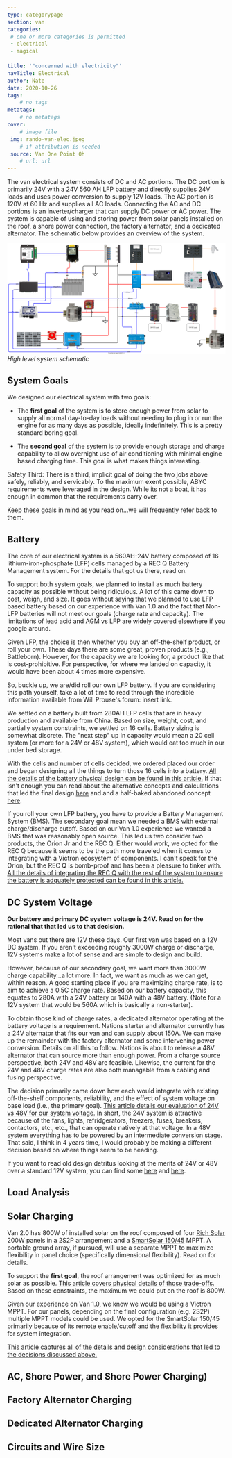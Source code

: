 ```yaml
---
type: categorypage
section: van
categories: 
 # one or more categories is permitted
 - electrical
 - magical

title: '"concerned with electricity"'
navTitle: Electrical
author: Nate
date: 2020-10-26
tags:
	# no tags
metatags:
	# no metatags
cover: 
	# image file
 img: rando-van-elec.jpeg
	# if attribution is needed
 source: Van One Point Oh
	# url: url
---
```


The van electrical system consists of DC and AC portions.  The DC portion is primarily 24V with a 24V 560 AH LFP battery and directly supplies 24V loads and uses power conversion to supply 12V loads.  The AC portion is 120V at 60 Hz and supplies all AC loads.  Connecting the AC and DC portions is an inverter/charger that can supply DC power or AC power.  The system is capable of using and storing power from solar panels installed on the roof, a shore power connection, the factory alternator, and a dedicated alternator.  The schematic below provides an overview of the system.

![Electrical Schematic](schematic.svg)
_High level system schematic_

## System Goals

We designed our electrical system with two goals:

* The **first goal** of the system is to store enough power from solar to supply all normal day-to-day loads without needing to plug in or run the engine for as many days as possible, ideally indefinitely.  This is a pretty standard boring goal.

* The **second goal** of the system is to provide enough storage and charge capability to allow overnight use of air conditioning with minimal engine based charging time.  This goal is what makes things interesting.

Safety Third: There is a third, implicit goal of doing the two jobs above safely, reliably, and servicably.  To the maximum exent possible, ABYC requirements were leveraged in the design.  While its not a boat, it has enough in common that the requirements carry over.

Keep these goals in mind as you read on...we will frequently refer back to them.

## Battery

The core of our electrical system is a 560AH-24V battery composed of 16 lithium-iron-phosphate (LFP) cells managed by a REC Q Battery Management system.  For the details that got us there, read on.

To support both system goals, we planned to install as much battery capacity as possible without being ridiculous.  A lot of this came down to cost, weigh, and size.  It goes without saying that we planned to use LFP based battery based on our experience with Van 1.0 and the fact that Non-LFP batteries will not meet our goals (charge rate and capacity).  The limitations of lead acid and AGM vs LFP are widely covered elsewhere if you google around.

Given LFP, the choice is then whether you buy an off-the-shelf product, or roll your own.  These days there are some great, proven products (e.g., Battleborn).  However, for the capacity we are looking for, a product like that is cost-prohibitive.  For perspective, for where we landed on capacity, it would have been about 4 times more expensive.

So, buckle up, we are/did roll our own LFP battery.  If you are considering this path yourself, take a lot of time to read through the incredible information available from Will Prouse's forum: insert link.

We settled on a battery built from 280AH LFP cells that are in heavy production and available from China.  Based on size, weight, cost, and partially system constraints, we settled on 16 cells.  Battery sizing is somewhat discrete.  The "next step" up in capacity would mean a 20 cell system (or more for a 24V or 48V system), which would eat too much in our under bed storage.  

With the cells and number of cells decided, we ordered placed our order and began designing all the things to turn those 16 cells into a battery.  [All the details of the battery physical design can be found in this article.](/van/electrical/battery/Battery_box_design_final)  If that isn't enough you can read about the alternative concepts and calculations that led the final design [here](/van/electrical/battery/Battery_box_design) and and a half-baked abandoned concept [here](/van/electrical/battery_box_deprecated/Battery_box_design).

If you roll your own LFP battery, you have to provide a Battery Management System (BMS).  The secondary goal mean we needed a BMS with external charge/discharge cutoff.  Based on our Van 1.0 experience we wanted a BMS that was reasonably open source.  This led us two consider two products, the Orion Jr and the REC Q.  Either would work, we opted for the REC Q because it seems to be the path more traveled when it comes to integrating with a Victron ecosystem of components.  I can't speak for the Orion, but the REC Q is bomb-proof and has been a pleasure to tinker with.  [All the details of integrating the REC Q with the rest of the system to ensure the battery is adquately protected can be found in this article.](/van/electrical/BMS_wiring_logic/REC_Q_BMS_Wiring_Logic)


## DC System Voltage

**Our battery and primary DC system voltage is 24V.  Read  on  for the rational that  that led us to that decision.**

Most vans out there are 12V these days.  Our first van was based on a 12V DC system.  If you aren't exceeding roughly 3000W charge or discharge, 12V systems make a lot of sense and are simple to design and build.  

However, because of our secondary goal, we want more than 3000W charge capability...a lot more.  In fact, we want as much as we can get, within reason.  A good starting place if you are maximizing charge rate, is to aim to achieve a 0.5C charge rate.  Based on our battery capacity, this equates to 280A with a 24V battery or 140A with a 48V battery. (Note for a 12V system that would be 560A which is basically a non-starter).

To obtain those kind of charge rates, a dedicated alternator operating at the battery voltage is a requirement.  Nations starter and alternator currently has a 24V alternator that fits our van and can supply about 150A.  We can make up the remainder with the factory alternator and some intervening power conversion.  Details on all this to follow.  Nations is about to release a 48V alternator that can source more than enough power.  From a charge source perspective, both 24V and 48V are feasible.  Likewise, the current for the 24V and 48V charge rates are also both managable from a cabling and fusing perspective.

The decision primarily came down how each would integrate with existing off-the-shelf components, reliability, and the effect of system voltage on base load (i.e., the primary goal).  [This article details our evaluation of 24V vs 48V for our system voltage.](/van/electrical/voltage_trade_studies/Electrical_24V_vs_48V_concepts)  In short, the 24V system is attractive because of the fans, lights, refridgerators, freezers, fuses, breakers, contactors, etc., etc., that can operate natively at that voltage.  In a 48V system everything has to be powered by an intermediate conversion stage.  That said, I think in 4 years time, I would probably be making a different decision based on where things seem to be heading.  

If you want to read old design detritus looking at the merits of 24V or 48V over a standard 12V system, you can find some [here](/van/electrical/voltage_trade_studies/Electrical_24v) and [here](/van/electrical/voltage_trade_studies/Electrical_48v).

## Load Analysis

## Solar Charging

Van 2.0 has 800W of installed solar on the roof composed of four [Rich Solar](https://richsolar.com/products/200-watt-24-volt-solar-panel) 200W panels in a 2S2P arrangement and a [SmartSolar 150/45](https://www.victronenergy.com/upload/documents/Datasheet-SmartSolar-charge-controller-MPPT-150-45-up-to-150-70-EN.pdf) MPPT.  A portable ground array, if pursued, will use a separate MPPT to maximize flexibility in panel choice (specifically dimensional flexibility).  Read on for details.

To support the **first goal**, the roof arrangement was optimized for as much solar as possible.  [This article covers physical details of those trade-offs.](/van/vehicular/roof_arrangement/roof_rack_and_arrangement_notes)  Based on these constraints, the maximum we could put on the roof is 800W.

Given our experience on Van 1.0, we know we would be using a Victron MPPT.  For our panels, depending on the final configuration (e.g. 2S2P) multiple MPPT models could be used.  We opted for the SmartSolar 150/45 primarily because of its remote enable/cutoff and the flexibility it provides for system integration.

[This article captures all of the details and design considerations that led to the decisions discussed above.](/van/electrical/solar/solar)


## AC, Shore Power, and Shore Power Charging)


## Factory Alternator Charging

## Dedicated Alternator Charging

## Circuits and Wire Size






